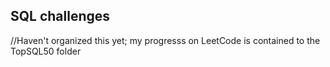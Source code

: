 ## SQL challenges

//Haven't organized this yet; my progresss on LeetCode is contained to the TopSQL50 folder
